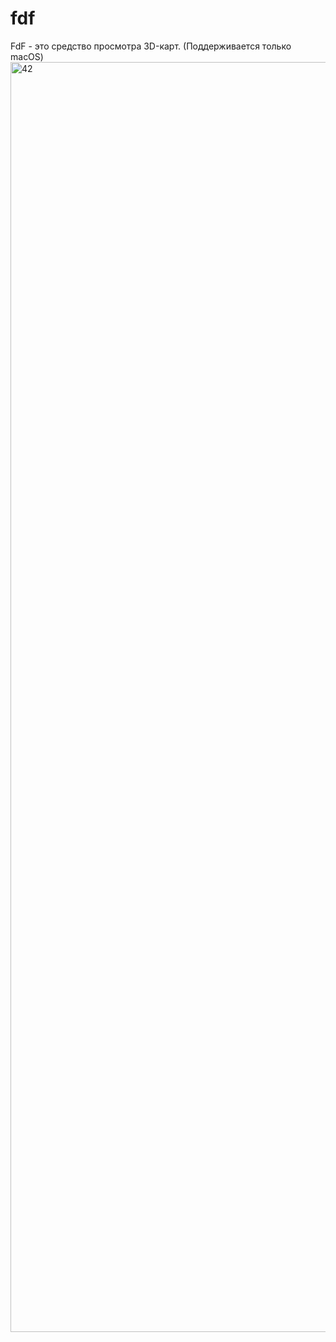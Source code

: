 # fdf

FdF - это средство просмотра 3D-карт. (Поддерживается только macOS)
<img width="2032" alt="42" src="https://user-images.githubusercontent.com/48870564/181640048-e77927c5-4646-4c0a-a497-6761c922e25a.png">

